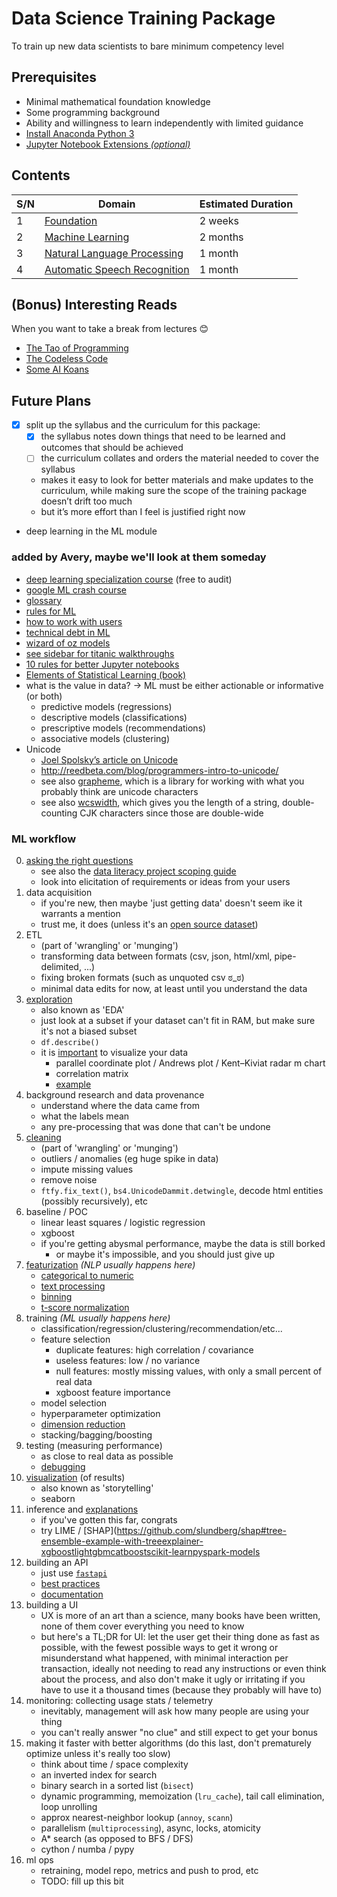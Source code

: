#   Data Science Training Package
To train up new data scientists to bare minimum competency level


##  Prerequisites
*   Minimal mathematical foundation knowledge
*   Some programming background
*   Ability and willingness to learn independently with limited guidance
*   [Install Anaconda Python 3](https://www.anaconda.com/distribution/#download-section)
*   [Jupyter Notebook Extensions *(optional)*](https://jupyter-contrib-nbextensions.readthedocs.io/en/latest/)


##  Contents
| S/N | Domain                                                                    | Estimated Duration |
| --- | ------------------------------------------------------------------------- | ------------------ |
| 1   | [Foundation](Foundation/README.md)                                        | 2 weeks            |
| 2   | [Machine Learning](Machine%20Learning/README.md)                          | 2 months           |
| 3   | [Natural Language Processing](Natural%20Language%20Processing/README.md)  | 1 month            |
| 4   | [Automatic Speech Recognition](Automatic%20Speech%20Recognition/README.md)| 1 month            |


##  (Bonus) Interesting Reads
When you want to take a break from lectures 😊
*    [The Tao of Programming](http://www.mit.edu/~xela/tao.html)
*    [The Codeless Code](http://www.thecodelesscode.com/contents)
*    [Some AI Koans](http://catb.org/jargon/html/koans.html)


##  Future Plans
*   [x] split up the syllabus and the curriculum for this package:
    *   [x] the syllabus notes down things that need to be learned and outcomes that should be achieved
    *   [ ] the curriculum collates and orders the material needed to cover the syllabus
    *   makes it easy to look for better materials and make updates to the curriculum, 
        while making sure the scope of the training package doesn’t drift too much
    *   but it’s more effort than I feel is justified right now
*   deep learning in the ML module

### added by Avery, maybe we'll look at them someday
*   [deep learning specialization course](https://www.deeplearning.ai/deep-learning-specialization/) (free to audit)
*   [google ML crash course](https://developers.google.com/machine-learning/crash-course)
*   [glossary](https://developers.google.com/machine-learning/glossary/)
*   [rules for ML](https://developers.google.com/machine-learning/guides/rules-of-ml/)
*   [how to work with users](https://pair.withgoogle.com/guidebook/)
*   [technical debt in ML](https://ai.google/research/pubs/pub43146)
*   [wizard of oz models](https://medium.com/google-design/human-centered-machine-learning-a770d10562cd)
*   [see sidebar for titanic walkthroughs](https://techdevguide.withgoogle.com/paths/machine-learning/sequence-2/kaggle-competition-titanic/#!)
*   [10 rules for better Jupyter notebooks](https://journals.plos.org/ploscompbiol/article?id=10.1371/journal.pcbi.1007007)
*   [Elements of Statistical Learning (book)](https://web.stanford.edu/~hastie/Papers/ESLII.pdf)
*   what is the value in data? -> ML must be either actionable or informative (or both) 
    *   predictive models (regressions)
    *   descriptive models (classifications)
    *   prescriptive models (recommendations)
    *   associative models (clustering)
*   Unicode
    *   [Joel Spolsky’s article on Unicode](https://www.joelonsoftware.com/2003/10/08/the-absolute-minimum-every-software-developer-absolutely-positively-must-know-about-unicode-and-character-sets-no-excuses/)
    *   http://reedbeta.com/blog/programmers-intro-to-unicode/
    *   see also [grapheme](https://github.com/alvinlindstam/grapheme), 
        which is a library for working with what you probably think are unicode characters
    *   see also [wcswidth](https://github.com/jquast/wcwidth),
        which gives you the length of a string, double-counting CJK characters since those are double-wide

### ML workflow
0.  [asking the right questions](https://developers.google.com/machine-learning/problem-framing)
    *   see also the [data literacy project scoping guide](https://go.gov.sg/project-scoping-guide)
    *   look into elicitation of requirements or ideas from your users
1.  data acquisition
    *   if you're new, then maybe 'just getting data' doesn't seem ike it warrants a mention
    *   trust me, it does (unless it's an [open source dataset](https://datasetsearch.research.google.com))
2.  ETL
    *   (part of 'wrangling' or 'munging')
    *   transforming data between formats (csv, json, html/xml, pipe-delimited, ...)
    *   fixing broken formats (such as unquoted csv ಠ_ಠ)
    *   minimal data edits for now, at least until you understand the data
3.  [exploration](https://developers.google.com/machine-learning/guides/good-data-analysis)
    *   also known as 'EDA'
    *   just look at a subset if your dataset can't fit in RAM, but make sure it's not a biased subset
    *   `df.describe()`
    *   it is [important](https://www.autodeskresearch.com/publications/samestats) to visualize your data
        *   parallel coordinate plot / Andrews plot  / Kent–Kiviat radar m chart
        *   correlation matrix
        *   [example](https://www.kaggle.com/mervinpraison/seaborn-to-visualize-iris-data/notebook)
4.  background research and data provenance
    *   understand where the data came from
    *   what the labels mean
    *   any pre-processing that was done that can't be undone
5.  [cleaning](https://www.kaggle.com/learn/data-cleaning)
    *   (part of 'wrangling' or 'munging')
    *   outliers / anomalies (eg huge spike in data)
    *   impute missing values
    *   remove noise
    *   `ftfy.fix_text()`, `bs4.UnicodeDammit.detwingle`, decode html entities (possibly recursively), etc
6.  baseline / POC
    *   linear least squares / logistic regression
    *   xgboost
    *   if you're getting abysmal performance, maybe the data is still borked
        *   or maybe it's impossible, and you should just give up
7.  [featurization](https://www.kaggle.com/learn/feature-engineering) *(NLP usually happens here)*
    *   [categorical to numeric](https://developers.google.com/machine-learning/data-prep/transform/transform-categorical)
    *   [text processing](https://www.kaggle.com/learn/natural-language-processing)
    *   [binning](https://developers.google.com/machine-learning/data-prep/transform/bucketing)
    *   [t-score normalization](https://developers.google.com/machine-learning/data-prep/transform/normalization)
8.  training *(ML usually happens here)*
    *   classification/regression/clustering/recommendation/etc...
    *   feature selection
        *   duplicate features: high correlation / covariance
        *   useless features: low / no variance
        *   null features: mostly missing values, with only a small percent of real data
        *   xgboost feature importance
    *   model selection
    *   hyperparameter optimization
    *   [dimension reduction](https://en.wikipedia.org/wiki/Curse_of_dimensionality)
    *   stacking/bagging/boosting
9.  testing (measuring performance)
    *   as close to real data as possible
    *   [debugging](https://developers.google.com/machine-learning/testing-debugging)
10. [visualization](https://www.kaggle.com/learn/data-visualization) (of results)
    *   also known as 'storytelling'
    *   seaborn
11. inference and [explanations](https://www.kaggle.com/learn/machine-learning-explainability)
    *   if you've gotten this far, congrats
    *   try LIME / [SHAP](https://github.com/slundberg/shap#tree-ensemble-example-with-treeexplainer-xgboostlightgbmcatboostscikit-learnpyspark-models
12. building an API
    *   just use [`fastapi`](https://fastapi.tiangolo.com/)
    *   [best practices](https://docs.microsoft.com/en-us/azure/architecture/best-practices/api-design)
    *   [documentation](https://documentation.divio.com)
13. building a UI
    *   UX is more of an art than a science,
        many books have been written,
        none of them cover everything you need to know
    *   but here's a TL;DR for UI: 
        let the user get their thing done as fast as possible, 
        with the fewest possible ways to get it wrong or misunderstand what happened,
        with minimal interaction per transaction,
        ideally not needing to read any instructions or even think about the process,
        and also don't make it ugly 
        or irritating if you have to use it a thousand times (because they probably will have to) 
14. monitoring: collecting usage stats / telemetry
    *   inevitably, management will ask how many people are using your thing
    *   you can't really answer "no clue" and still expect to get your bonus
15. making it faster with better algorithms (do this last, don't prematurely optimize unless it's really too slow)
    *   think about time / space complexity
    *   an inverted index for search
    *   binary search in a sorted list (`bisect`)
    *   dynamic programming, memoization (`lru_cache`), tail call elimination, loop unrolling
    *   approx nearest-neighbor lookup (`annoy`, `scann`)
    *   parallelism (`multiprocessing`), async, locks, atomicity
    *   A* search (as opposed to BFS / DFS)
    *   cython / numba / pypy
16. ml ops
    *   retraining, model repo, metrics and push to prod, etc
    *   TODO: fill up this bit
